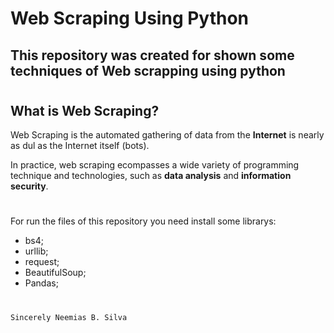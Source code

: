 # Web Scraping Using Python

## This repository was created for shown some techniques of Web scrapping using python

#
## What is Web Scraping?
Web Scraping is the automated gathering of data from the **Internet** is nearly as dul as the Internet itself (bots).

In practice, web scraping ecompasses a wide variety of programming technique and technologies, such as **data analysis** and **information security**.
#

For run the files of this repository you need install some librarys:

- bs4;
- urllib;
- request;
- BeautifulSoup;
- Pandas;

#
    Sincerely Neemias B. Silva
#